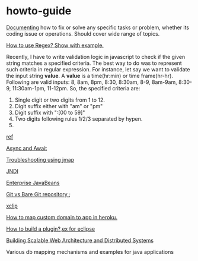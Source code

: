 # howto-guide

[Documenting](https://github.com/bhochhi/howto-guide/wiki) how to fix or solve any specific tasks or problem, whether its coding issue or operations. Should cover wide range of topics.

[How to use Regex? Show with example.]()

Recently, I have to write validation logic in javascript to check if the given string matches a specified criteria. The best way to do was to represent such criteria in regular expression. For instance, let say we want to validate the input string __value__. A __value__ is a time(hr:min) or time frame(hr-hr). Following are valid inputs: 8, 8am, 8pm, 8:30, 8:30am, 8-9, 8am-9am, 8:30-9, 11:30am-1pm, 11-12pm. So, the specified criteria are:
   1. Single digit or two digits from 1 to 12.
   2. Digit suffix either with "am" or "pm" 
   3. Digit suffix with ":[00 to 59]"
   4. Two digits following rules 1/2/3  separated by hypen.
   5. 
[ref](https://developer.mozilla.org/en-US/docs/Web/JavaScript/Guide/Regular_Expressions)

[Async and Await](https://github.com/bhochhi/howto-guide/wiki/Async-and-Await)

[Troubleshooting using jmap](https://github.com/bhochhi/howto-guide/wiki/Troubleshooting-using-jmap)

[JNDI](https://github.com/bhochhi/howto-guide/wiki/JNDI)

[Enterprise JavaBeans](https://github.com/bhochhi/howto-guide/wiki/Enterprise-JavaBeans)

[Git vs Bare Git repository ](http://www.saintsjd.com/2011/01/what-is-a-bare-git-repository/);

[xclip]()

[How to map custom domain to app in heroku.](https://github.com/bhochhi/howto-guide/wiki/JNDI)

[How to build a plugin?,ex for eclipse]()

[Building Scalable Web Architecture and Distributed Systems](http://www.drdobbs.com/web-development/building-scalable-web-architecture-and-d/240142422)

Various db mapping mechanisms and examples for java applications

